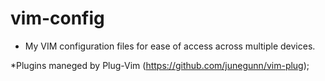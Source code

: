 # vim-config
* My VIM configuration files for ease of access across multiple devices.

*Plugins maneged by Plug-Vim (https://github.com/junegunn/vim-plug);
